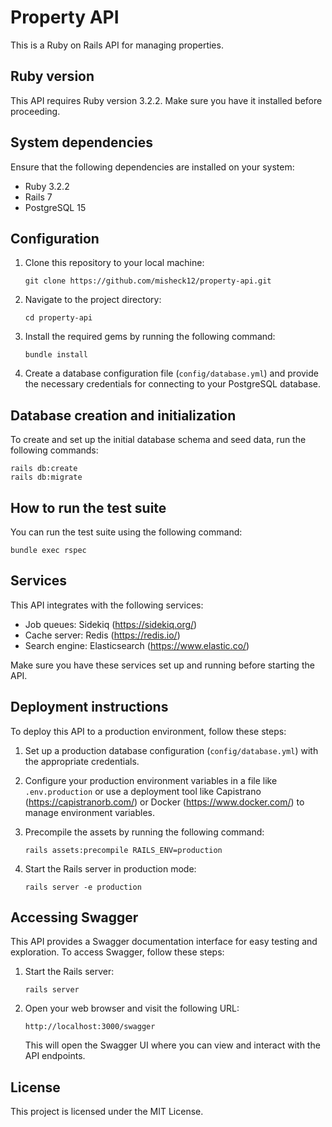 # Property API

This is a Ruby on Rails API for managing properties.

## Ruby version

This API requires Ruby version 3.2.2. Make sure you have it installed before proceeding.

## System dependencies

Ensure that the following dependencies are installed on your system:

- Ruby 3.2.2
- Rails 7
- PostgreSQL 15

## Configuration

1. Clone this repository to your local machine:

   ```shell
   git clone https://github.com/misheck12/property-api.git
   ```

2. Navigate to the project directory:

   ```shell
   cd property-api
   ```

3. Install the required gems by running the following command:

   ```shell
   bundle install
   ```

4. Create a database configuration file (`config/database.yml`) and provide the necessary credentials for connecting to your PostgreSQL database.

## Database creation and initialization

To create and set up the initial database schema and seed data, run the following commands:

```shell
rails db:create
rails db:migrate
```

## How to run the test suite

You can run the test suite using the following command:

```shell
bundle exec rspec
```

## Services

This API integrates with the following services:

- Job queues: Sidekiq (https://sidekiq.org/)
- Cache server: Redis (https://redis.io/)
- Search engine: Elasticsearch (https://www.elastic.co/)

Make sure you have these services set up and running before starting the API.

## Deployment instructions

To deploy this API to a production environment, follow these steps:

1. Set up a production database configuration (`config/database.yml`) with the appropriate credentials.

2. Configure your production environment variables in a file like `.env.production` or use a deployment tool like Capistrano (https://capistranorb.com/) or Docker (https://www.docker.com/) to manage environment variables.

3. Precompile the assets by running the following command:

   ```shell
   rails assets:precompile RAILS_ENV=production
   ```

4. Start the Rails server in production mode:

   ```shell
   rails server -e production
   ```

## Accessing Swagger

This API provides a Swagger documentation interface for easy testing and exploration. To access Swagger, follow these steps:

1. Start the Rails server:

   ```shell
   rails server
   ```

2. Open your web browser and visit the following URL:

   ```
   http://localhost:3000/swagger
   ```

   This will open the Swagger UI where you can view and interact with the API endpoints.

## License

This project is licensed under the MIT License.
```
